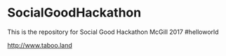 # SocialGoodHackathon
This is the repository for Social Good Hackathon McGill 2017
#helloworld

http://www.taboo.land
